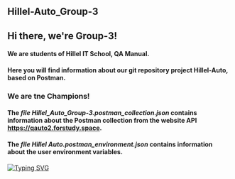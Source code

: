 ## Hillel-Auto_Group-3

## Hi there, we're Group-3! [](https://github.com/blackcater/blackcater/raw/main/images/Hi.gif) 

#### We are students of Hillel IT School, QA Manual.

#### Here you will find information about our git repository project Hillel-Auto, based on Postman.

### We are tne Champions! 

#### The *file Hillel_Auto_Group-3.postman_collection.json* contains information about the Postman collection from the website API https://qauto2.forstudy.space.

#### The *file Hillel Auto.postman_environment.json* contains information about the user environment variables.

[![Typing SVG](https://readme-typing-svg.herokuapp.com?color=%2336BCF7&lines=Hillel+IT+School)](https://git.io/typing-svg)